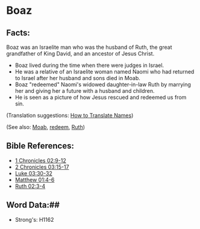 # Boaz #

## Facts: ##

Boaz was an Israelite man who was the husband of Ruth, the great grandfather of King David, and an ancestor of Jesus Christ.

 * Boaz lived during the time when there were judges in Israel.
 * He was a relative of an Israelite woman named Naomi who had returned to Israel after her husband and sons died in Moab.
 * Boaz "redeemed" Naomi's widowed daughter-in-law Ruth by marrying her and giving her a future with a husband and children.
 * He is seen as a picture of how Jesus rescued and redeemed us from sin.

(Translation suggestions: [How to Translate Names](rc://en/ta/man/translate/translate-names))

(See also: [Moab](moab.md), [redeem](../kt/redeem.md), [Ruth](ruth.md))

## Bible References: ##

* [1 Chronicles 02:9-12](rc://en/tn/help/1ch/02/09)
* [2 Chronicles 03:15-17](rc://en/tn/help/2ch/03/15)
* [Luke 03:30-32](rc://en/tn/help/luk/03/30)
* [Matthew 01:4-6](rc://en/tn/help/mat/01/04)
* [Ruth 02:3-4](rc://en/tn/help/rut/02/03)

## Word Data:##

* Strong's: H1162
